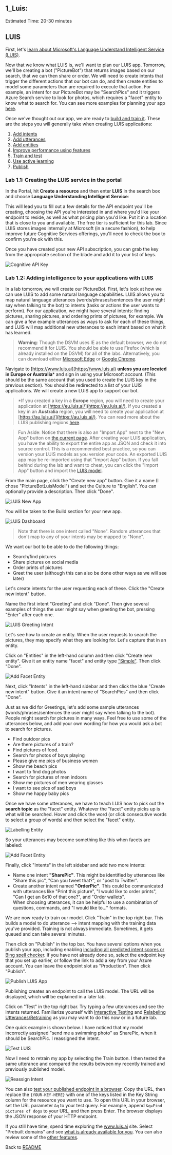 ## 1_Luis:
Estimated Time: 20-30 minutes

## LUIS

First, let's [learn about Microsoft's Language Understand Intelligent Service (LUIS)](https://docs.microsoft.com/en-us/azure/cognitive-services/LUIS/Home).

Now that we know what LUIS is, we'll want to plan our LUIS app. Tomorrow, we'll be creating a bot ("PictureBot") that returns images based on our search, that we can then share or order. We will need to create intents that trigger the different actions that our bot can do, and then create entities to model some parameters than are required to execute that action. For example, an intent for our PictureBot may be "SearchPics" and it triggers Azure Search service to look for photos, which requires a "facet" entity to know what to search for. You can see more examples for planning your app [here](https://docs.microsoft.com/en-us/azure/cognitive-services/LUIS/plan-your-app).

Once we've thought out our app, we are ready to [build and train it](https://docs.microsoft.com/en-us/azure/cognitive-services/LUIS/luis-get-started-create-app). These are the steps you will generally take when creating LUIS applications:
  1. [Add intents](https://docs.microsoft.com/en-us/azure/cognitive-services/LUIS/add-intents) 
  2. [Add utterances](https://docs.microsoft.com/en-us/azure/cognitive-services/LUIS/add-example-utterances)
  3. [Add entities](https://docs.microsoft.com/en-us/azure/cognitive-services/LUIS/add-entities)
  4. [Improve performance using features](https://docs.microsoft.com/en-us/azure/cognitive-services/LUIS/add-features)
  5. [Train and test](https://docs.microsoft.com/en-us/azure/cognitive-services/LUIS/train-test)
  6. [Use active learning](https://docs.microsoft.com/en-us/azure/cognitive-services/LUIS/label-suggested-utterances)
  7. [Publish](https://docs.microsoft.com/en-us/azure/cognitive-services/LUIS/publishapp)


### Lab 1.1: Creating the LUIS service in the portal

In the Portal, hit **Create a resource** and then enter **LUIS** in the search box and choose **Language Understanding Intelligent Service**:

This will lead you to fill out a few details for the API endpoint you'll be creating, choosing the API you're interested in and where you'd like your endpoint to reside, as well as what pricing plan you'd like. Put it in a location that is close to you and available. The free tier is sufficient for this lab. Since LUIS stores images internally at Microsoft (in a secure fashion), to help improve future Cognitive Services offerings, you'll need to check the box to confirm you're ok with this.


Once you have created your new API subscription, you can grab the key from the appropriate section of the blade and add it to your list of keys.

![Cognitive API Key](./resources/assets/cognitive-keys.PNG)

### Lab 1.2: Adding intelligence to your applications with LUIS

In a lab tomorrow, we will create our PictureBot. First, let's look at how we can use LUIS to add some natural language capabilities. LUIS allows you to map natural language utterances (words/phrases/sentences the user might say when talking to the bot) to intents (tasks or actions the user wants to perform).  For our application, we might have several intents: finding pictures, sharing pictures, and ordering prints of pictures, for example.  We can give a few example utterances as ways to ask for each of these things, and LUIS will map additional new utterances to each intent based on what it has learned.  

> **Warning**: Though the DSVM uses IE as the default browser, we do not recommend it for LUIS. You should be able to use Firefox (which is already installed on the DSVM) for all of the labs. Alternatively, you can download either [Microsoft Edge](https://www.microsoft.com/en-us/download/details.aspx?id=48126) or [Google Chrome](https://www.google.com/intl/en/chrome/).

Navigate to [https://www.luis.ai](https://www.luis.ai) **unless you are located in Europe or Australia*** and sign in using your Microsoft account.  (This should be the same account that you used to create the LUIS key in the previous section).  You should be redirected to a list of your LUIS applications.  We will create a new LUIS app to support our bot.

> *If you created a key in a **Europe** region, you will need to create your application at [https://eu.luis.ai/](https://eu.luis.ai/). If you created a key in an **Australia** region, you will need to create your application at [https://au.luis.ai/](https://au.luis.ai/). You can read more about the LUIS publishing regions [here](https://docs.microsoft.com/en-us/azure/cognitive-services/luis/luis-reference-regions).

  
> Fun Aside: Notice that there is also an "Import App" next to the "New App" button on [the current page](https://www.luis.ai/applications).  After creating your LUIS application, you have the ability to export the entire app as JSON and check it into source control.  This is a recommended best practice, so you can version your LUIS models as you version your code.  An exported LUIS app may be re-imported using that "Import App" button.  If you fall behind during the lab and want to cheat, you can click the "Import App" button and import the [LUIS model](./resources/code/LUIS/PictureBotLuisModel.json).  

From the main page, click the "Create new app" button.  Give it a name (I chose "PictureBotLuisModel") and set the Culture to "English".  You can optionally provide a description. Then click "Done".  

![LUIS New App](./resources/assets/LuisNewApp.png) 

You will be taken to the Build section for your new app. 

![LUIS Dashboard](./resources/assets/LuisCreateIntent.png) 

> Note that there is one intent called "None".  Random utterances that don't map to any of your intents may be mapped to "None".  

We want our bot to be able to do the following things:
+ Search/find pictures
+ Share pictures on social media
+ Order prints of pictures
+ Greet the user (although this can also be done other ways as we will see later)

Let's create intents for the user requesting each of these.  Click the "Create new intent" button.  

Name the first intent "Greeting" and click "Done".  Then give several examples of things the user might say when greeting the bot, pressing "Enter" after each one.  

![LUIS Greeting Intent](./resources/assets/LuisGreetingIntent.png) 

Let's see how to create an entity.  When the user requests to search the pictures, they may specify what they are looking for.  Let's capture that in an entity.  

Click on "Entities" in the left-hand column and then click "Create new entity".  Give it an entity name "facet" and entity type ["Simple"](https://docs.microsoft.com/en-us/azure/cognitive-services/LUIS/luis-concept-entity-types).  Then click "Done".  

![Add Facet Entity](./resources/assets/LuisCreateEntity.png) 

Next, click "Intents" in the left-hand sidebar and then click the blue "Create new intent" button.  Give it an intent name of "SearchPics" and then click "Done".  

Just as we did for Greetings, let's add some sample utterances (words/phrases/sentences the user might say when talking to the bot).  People might search for pictures in many ways.  Feel free to use some of the utterances below, and add your own wording for how you would ask a bot to search for pictures. 

+ Find outdoor pics
+ Are there pictures of a train?
+ Find pictures of food.
+ Search for photos of boys playing
+ Please give me pics of business women
+ Show me beach pics
+ I want to find dog photos
+ Search for pictures of men indoors
+ Show me pictures of men wearing glasses
+ I want to see pics of sad boys
+ Show me happy baby pics

Once we have some utterances, we have to teach LUIS how to pick out the **search topic** as the "facet" entity. Whatever the "facet" entity picks up is what will be searched. Hover and click the word (or click consecutive words to select a group of words) and then select the "facet" entity. 

![Labelling Entity](./resources/assets/LuisFacet.png) 

So your utterances may become something like this when facets are labeled:

![Add Facet Entity](./resources/assets/SearchPicsIntentAfter.png) 
 

Finally, click "Intents" in the left sidebar and add two more intents:
+ Name one intent **"SharePic"**.  This might be identified by utterances like "Share this pic", "Can you tweet that?", or "post to Twitter".  
+ Create another intent named **"OrderPic"**.  This could be communicated with utterances like "Print this picture", "I would like to order prints", "Can I get an 8x10 of that one?", and "Order wallets".  
When choosing utterances, it can be helpful to use a combination of questions, commands, and "I would like to..." formats.  


We are now ready to train our model.  Click "Train" in the top right bar.  This builds a model to do utterance --> intent mapping with the training data you've provided. Training is not always immediate. Sometimes, it gets queued and can take several minutes.

Then click on "Publish" in the top bar.  You have several options when you publish your app, including enabling [including all predicted intent scores or Bing spell checker](https://docs.microsoft.com/en-us/azure/cognitive-services/LUIS/PublishApp). If you have not already done so, select the endpoint key that you set up earlier, or follow the link to add a key from your Azure account.  You can leave the endpoint slot as "Production".  Then click "Publish".  



![Publish LUIS App](./resources/assets/LuisPublish.png) 

Publishing creates an endpoint to call the LUIS model.  The URL will be displayed, which will be explained in a later lab.

Click on "Test" in the top right bar. Try typing a few utterances and see the intents returned. Familiarize yourself with [Interactive Testing](https://docs.microsoft.com/en-us/azure/cognitive-services/LUIS/Train-Test#interactive-testing) and [Relabeling Utterances/Retraining](https://docs.microsoft.com/en-us/azure/cognitive-services/LUIS/Train-Test#relabel-utterances-and-retrain) as you may want to do this now or in a future lab. 

One quick example is shown below. I have noticed that my model incorrectly assigned "send me a swimming photo" as SharePic, when it should be SearchPic. I reassigned the intent.


![Test LUIS](./resources/assets/ReassignIntent.png) 

Now I need to retrain my app by selecting the Train button. I then tested the same utterance and compared the results between my recently trained and previously published model. 

![Reassign Intent](./resources/assets/ReassignIntentAfter.png) 


You can also [test your published endpoint in a browser](https://docs.microsoft.com/en-us/azure/cognitive-services/LUIS/PublishApp#test-your-published-endpoint-in-a-browser). Copy the URL, then replace the `{YOUR-KEY-HERE}` with one of the keys listed in the Key String column for the resource you want to use. To open this URL in your browser, set the URL parameter `&q` to your test query. For example, append `&q=Find pictures of dogs` to your URL, and then press Enter. The browser displays the JSON response of your HTTP endpoint.



If you still have time, spend time exploring the www.luis.ai site. Select "Prebuilt domains" and see [what is already available for you](https://docs.microsoft.com/en-us/azure/cognitive-services/luis/luis-reference-prebuilt-domains). You can also review some of the [other features](https://docs.microsoft.com/en-us/azure/cognitive-services/luis/luis-concept-feature). 

Back to [README](./0_README.md)

